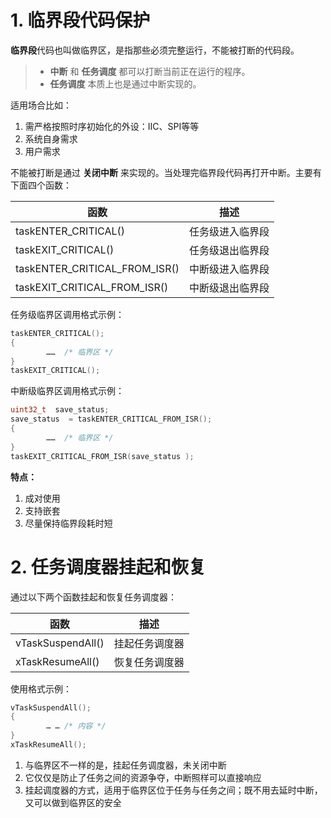 # 1. 临界段代码保护
**临界段**代码也叫做临界区，是指那些必须完整运行，不能被打断的代码段。  
>-  **中断** 和 **任务调度** 都可以打断当前正在运行的程序。  
>-  **任务调度** 本质上也是通过中断实现的。

适用场合比如：  
1. 需严格按照时序初始化的外设：IIC、SPI等等
2. 系统自身需求
3. 用户需求

不能被打断是通过 **关闭中断** 来实现的。当处理完临界段代码再打开中断。主要有下面四个函数：  

|              函数             |      描述     |
|------------------------------|---------------|
|taskENTER_CRITICAL()          |任务级进入临界段|
|taskEXIT_CRITICAL()           |任务级退出临界段|
|taskENTER_CRITICAL_FROM_ISR() |中断级进入临界段|
|taskEXIT_CRITICAL_FROM_ISR()  |中断级退出临界段|


任务级临界区调用格式示例：  
```cpp
taskENTER_CRITICAL();
{
        ……	/* 临界区 */
}
taskEXIT_CRITICAL();
```
中断级临界区调用格式示例：
```cpp
uint32_t  save_status;
save_status  = taskENTER_CRITICAL_FROM_ISR();
{
        ……	/* 临界区 */
}
taskEXIT_CRITICAL_FROM_ISR(save_status );
```

**特点：**  
1. 成对使用
2. 支持嵌套
3. 尽量保持临界段耗时短

# 2. 任务调度器挂起和恢复
通过以下两个函数挂起和恢复任务调度器：  

|        函数       |     描述    |
|------------------|-------------|
|vTaskSuspendAll() |挂起任务调度器|
|xTaskResumeAll()  |恢复任务调度器|


使用格式示例：  
```cpp
vTaskSuspendAll();
{
        … …	/* 内容 */
}
xTaskResumeAll();
```

1. 与临界区不一样的是，挂起任务调度器，未关闭中断
2. 它仅仅是防止了任务之间的资源争夺，中断照样可以直接响应
3. 挂起调度器的方式，适用于临界区位于任务与任务之间；既不用去延时中断，又可以做到临界区的安全
